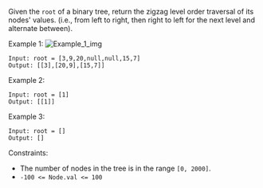 Given the `root` of a binary tree, return the zigzag level order traversal of its nodes' values. (i.e., from left to right, then right to left for the next level and alternate between).

Example 1:
![Example_1_img](https://assets.leetcode.com/uploads/2021/02/19/tree1.jpg)
```
Input: root = [3,9,20,null,null,15,7]
Output: [[3],[20,9],[15,7]]
```
Example 2:
```
Input: root = [1]
Output: [[1]]
```
Example 3:
```
Input: root = []
Output: []
``` 

Constraints:
- The number of nodes in the tree is in the range `[0, 2000]`.
- `-100 <= Node.val <= 100`
